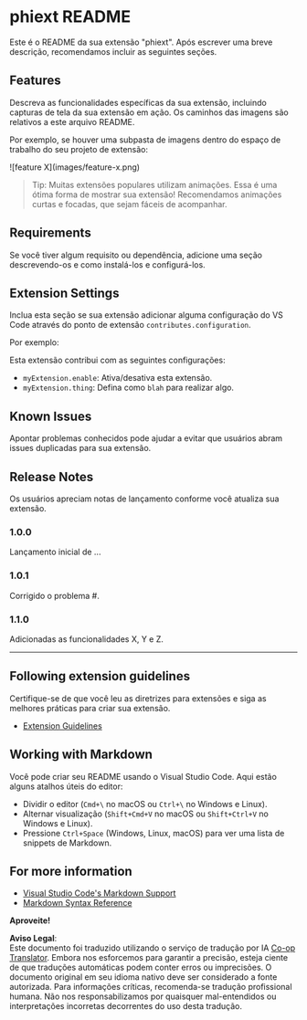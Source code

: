 <!--
CO_OP_TRANSLATOR_METADATA:
{
  "original_hash": "63e2d8f5b452d7842ae393f19ad812c5",
  "translation_date": "2025-07-16T17:29:35+00:00",
  "source_file": "code/09.UpdateSamples/Aug/vscode/phiext/README.md",
  "language_code": "br"
}
-->
# phiext README

Este é o README da sua extensão "phiext". Após escrever uma breve descrição, recomendamos incluir as seguintes seções.

## Features

Descreva as funcionalidades específicas da sua extensão, incluindo capturas de tela da sua extensão em ação. Os caminhos das imagens são relativos a este arquivo README.

Por exemplo, se houver uma subpasta de imagens dentro do espaço de trabalho do seu projeto de extensão:

\!\[feature X\]\(images/feature-x.png\)

> Tip: Muitas extensões populares utilizam animações. Essa é uma ótima forma de mostrar sua extensão! Recomendamos animações curtas e focadas, que sejam fáceis de acompanhar.

## Requirements

Se você tiver algum requisito ou dependência, adicione uma seção descrevendo-os e como instalá-los e configurá-los.

## Extension Settings

Inclua esta seção se sua extensão adicionar alguma configuração do VS Code através do ponto de extensão `contributes.configuration`.

Por exemplo:

Esta extensão contribui com as seguintes configurações:

* `myExtension.enable`: Ativa/desativa esta extensão.
* `myExtension.thing`: Defina como `blah` para realizar algo.

## Known Issues

Apontar problemas conhecidos pode ajudar a evitar que usuários abram issues duplicadas para sua extensão.

## Release Notes

Os usuários apreciam notas de lançamento conforme você atualiza sua extensão.

### 1.0.0

Lançamento inicial de ...

### 1.0.1

Corrigido o problema #.

### 1.1.0

Adicionadas as funcionalidades X, Y e Z.

---

## Following extension guidelines

Certifique-se de que você leu as diretrizes para extensões e siga as melhores práticas para criar sua extensão.

* [Extension Guidelines](https://code.visualstudio.com/api/references/extension-guidelines)

## Working with Markdown

Você pode criar seu README usando o Visual Studio Code. Aqui estão alguns atalhos úteis do editor:

* Dividir o editor (`Cmd+\` no macOS ou `Ctrl+\` no Windows e Linux).
* Alternar visualização (`Shift+Cmd+V` no macOS ou `Shift+Ctrl+V` no Windows e Linux).
* Pressione `Ctrl+Space` (Windows, Linux, macOS) para ver uma lista de snippets de Markdown.

## For more information

* [Visual Studio Code's Markdown Support](http://code.visualstudio.com/docs/languages/markdown)
* [Markdown Syntax Reference](https://help.github.com/articles/markdown-basics/)

**Aproveite!**

**Aviso Legal**:  
Este documento foi traduzido utilizando o serviço de tradução por IA [Co-op Translator](https://github.com/Azure/co-op-translator). Embora nos esforcemos para garantir a precisão, esteja ciente de que traduções automáticas podem conter erros ou imprecisões. O documento original em seu idioma nativo deve ser considerado a fonte autorizada. Para informações críticas, recomenda-se tradução profissional humana. Não nos responsabilizamos por quaisquer mal-entendidos ou interpretações incorretas decorrentes do uso desta tradução.